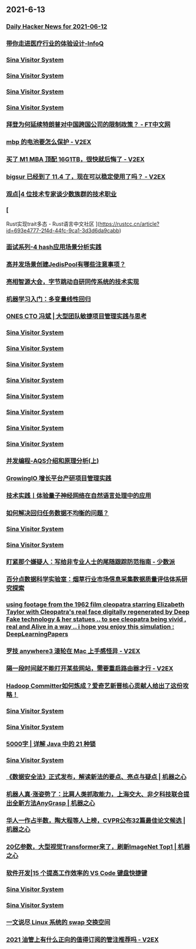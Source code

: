 
## 2021-6-13

### [Daily Hacker News for 2021-06-12](https://www.daemonology.net/hn-daily/2021-06-12.html)

### [带你走进医疗行业的体验设计-InfoQ](https://www.infoq.cn/article/ubkyNzUq5qw4RtWuyQ6A)

### [Sina Visitor System](https://weibo.com/1402400261/KjWCPpyRO)

### [Sina Visitor System](https://weibo.com/1402400261/KjWBwtRft)

### [Sina Visitor System](https://weibo.com/1402400261/KjWAP3NZw)

### [Sina Visitor System](https://weibo.com/1715118170/KjWDzeP5r)

### [拜登为何延续特朗普对中国跨国公司的限制政策？ - FT中文网](http://www.ftchinese.com/story/001092825)

### [mbp 的电池要怎么保护 - V2EX](https://www.v2ex.com/t/783125)

### [买了 M1 MBA 顶配 16G1TB，很快就后悔了 - V2EX](https://www.v2ex.com/t/783112)

### [bigsur 已经到了 11.4 了，现在可以稳定使用了吗？ - V2EX](https://www.v2ex.com/t/783100)

### [观点|4 位技术专家谈少数族群的技术职业](https://linux.cn/article-13480-1.html?utm_source=rss&utm_medium=rss)

### [
Rust实现trait多态 - Rust语言中文社区
](https://rustcc.cn/article?id=693e4777-2f4d-44fc-9ca1-3d3d6da9cabb)

### [面试系列-4 hash应用场景分析实践](https://www.infoq.cn/article/87ddc90a76a3759da3ba46de3)

### [高并发场景创建JedisPool有哪些注意事项？](https://www.infoq.cn/article/e774c2abdcc5831eee4d9ec09)

### [亮相智源大会，字节跳动自研同传系统的技术实现](https://www.infoq.cn/article/e6155a869ffd9f9f8a3a3e15d)

### [机器学习入门：多变量线性回归](https://www.infoq.cn/article/acdd9ecc5cc4ea8a0d604694d)

### [ONES CTO 冯斌 | 大型团队敏捷项目管理实践与思考](https://www.infoq.cn/article/07c35a92bc2592d867067aadd)

### [Sina Visitor System](https://weibo.com/1746173800/KjXt9jcQK)

### [Sina Visitor System](https://weibo.com/1402400261/KjXg8DEZQ)

### [Sina Visitor System](https://weibo.com/1402400261/KjX9nnOrU)

### [Sina Visitor System](https://weibo.com/1402400261/KjX8Un0yr)

### [Sina Visitor System](https://weibo.com/1402400261/KjX7IwL3E)

### [Sina Visitor System](https://weibo.com/1715118170/KjXqmstcS)

### [Sina Visitor System](https://weibo.com/1715118170/KjX1WlkTO)

### [Sina Visitor System](https://weibo.com/1642628345/KjXEximMY)

### [并发编程-AQS介绍和原理分析(上)](https://www.infoq.cn/article/d35c71eb30dee7ee795da2827)

### [GrowingIO 增长平台产研项目管理实践](https://www.infoq.cn/article/681e2e4891183c0a98b34e8ec)

### [技术实践丨体验量子神经网络在自然语言处理中的应用](https://www.infoq.cn/article/498dbfa327a9f99cca5a95b26)

### [如何解决回归任务数据不均衡的问题？](https://www.infoq.cn/article/6699a852293892f4710dd9314)

### [Sina Visitor System](https://weibo.com/1715118170/KjYd1apL7)

### [Sina Visitor System](https://weibo.com/1715118170/KjXOKg7Ul)

### [盯紧那个嫌疑人：写给非专业人士的尾随跟踪防范指南 - 少数派](https://sspai.com/post/67083)

### [百分点数据科学实验室：烟草行业市场信息采集数据质量评估体系研究探索](https://www.infoq.cn/article/963bbbb52963ac02336873ea5)

### [using footage from the 1962 film cleopatra starring Elizabeth Taylor with Cleopatra's real face digitally regenerated by Deep Fake technology & her statues .. to see cleopatra being vivid , real and Alive in a way .. i hope you enjoy this simulation : DeepLearningPapers](https://www.reddit.com/r/DeepLearningPapers/comments/nyokwa/using_footage_from_the_1962_film_cleopatra/)

### [罗技 anywhere3 滚轮在 Mac 上手感怪异 - V2EX](https://www.v2ex.com/t/783114)

### [隔一段时间就不能打开某些网站，需要重启路由器才行 - V2EX](https://www.v2ex.com/t/783095)

### [Hadoop Committer如何炼成？爱奇艺新晋核心贡献人给出了这份攻略！](https://www.infoq.cn/article/9283add532fe0936140230945)

### [Sina Visitor System](https://weibo.com/1715118170/KjYoOb2Lq)

### [Sina Visitor System](https://weibo.com/1715118170/KjYnM756I)

### [5000字 | 详解 Java 中的 21 种锁](https://www.infoq.cn/article/bd25d0b34e2c9b140ee90441e)

### [Sina Visitor System](https://weibo.com/1715118170/KjYBj1eNw)

### [《数据安全法》正式发布，解读新法的要点、亮点与疑点 | 机器之心](https://www.jiqizhixin.com/articles/2021-06-13-4)

### [机器人真·涨姿势了：比肩人类抓取能力，上海交大、非夕科技联合提出全新方法AnyGrasp | 机器之心](https://www.jiqizhixin.com/articles/2021-06-13-3)

### [华人一作占半数，陶大程等人上榜，CVPR公布32篇最佳论文候选 | 机器之心](https://www.jiqizhixin.com/articles/2021-06-13-2)

### [20亿参数，大型视觉Transformer来了，刷新ImageNet Top1 | 机器之心](https://www.jiqizhixin.com/articles/2021-06-13)

### [软件开发|15 个提高工作效率的 VS Code 键盘快捷键](https://linux.cn/article-13481-1.html?utm_source=rss&utm_medium=rss)

### [Sina Visitor System](https://weibo.com/1715118170/KjYZd9929)

### [Sina Visitor System](https://weibo.com/1642628345/KjYXEzPoE)

### [一文说尽 Linux 系统的 swap 交换空间](https://www.infoq.cn/article/746397bf71471a33497a3c172)

### [2021 油管上有什么正向的值得订阅的管注推荐吗 - V2EX](https://www.v2ex.com/t/783183)